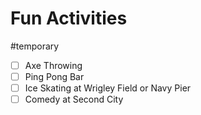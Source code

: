 # Fun Activities
#temporary

- [ ] Axe Throwing
- [ ] Ping Pong Bar
- [ ] Ice Skating at Wrigley Field or Navy Pier
- [ ] Comedy at Second City